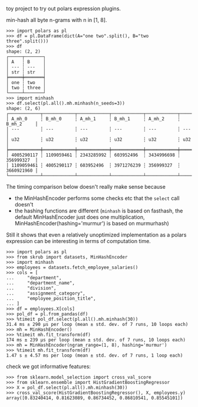 toy project to try out polars expression plugins.

min-hash all byte n-grams with n in [1, 8].

```
>>> import polars as pl
>>> df = pl.DataFrame(dict(A="one two".split(), B="two three".split()))
>>> df
shape: (2, 2)
┌─────┬───────┐
│ A   ┆ B     │
│ --- ┆ ---   │
│ str ┆ str   │
╞═════╪═══════╡
│ one ┆ two   │
│ two ┆ three │
└─────┴───────┘
>>> import minhash
>>> df.select(pl.all().mh.minhash(n_seeds=3))
shape: (2, 6)
┌────────────┬────────────┬────────────┬────────────┬────────────┬────────────┐
│ A_mh_0     ┆ B_mh_0     ┆ A_mh_1     ┆ B_mh_1     ┆ A_mh_2     ┆ B_mh_2     │
│ ---        ┆ ---        ┆ ---        ┆ ---        ┆ ---        ┆ ---        │
│ u32        ┆ u32        ┆ u32        ┆ u32        ┆ u32        ┆ u32        │
╞════════════╪════════════╪════════════╪════════════╪════════════╪════════════╡
│ 4005290117 ┆ 1109059461 ┆ 2343285992 ┆ 603952496  ┆ 3434996698 ┆ 356999327  │
│ 1109059461 ┆ 4005290117 ┆ 603952496  ┆ 3971276239 ┆ 356999327  ┆ 3660921960 │
└────────────┴────────────┴────────────┴────────────┴────────────┴────────────┘
```

The timing comparison below doesn't really make sense because

- the MinHashEncoder performs some checks etc that the `select` call doesn't
- the hashing functions are different (`minhash` is based on fasthash, the
  default MinHashEncoder just does one multiplication,
  MinHashEncoder(hashing='murmur') is based on murmurhash)

Still it shows that even a relatively unoptimized implementation as a polars
expression can be interesting in terms of computation time.

```
>>> import polars as pl
>>> from skrub import datasets, MinHashEncoder
>>> import minhash
>>> employees = datasets.fetch_employee_salaries()
>>> cols = [
...     "department",
...     "department_name",
...     "division",
...     "assignment_category",
...     "employee_position_title",
... ]
>>> df = employees.X[cols]
>>> pol_df = pl.from_pandas(df)
>>> %timeit pol_df.select(pl.all().mh.minhash(30))
31.4 ms ± 290 µs per loop (mean ± std. dev. of 7 runs, 10 loops each)
>>> mh = MinHashEncoder()
>>> %timeit mh.fit_transform(df)
174 ms ± 239 µs per loop (mean ± std. dev. of 7 runs, 10 loops each)
>>> mh = MinHashEncoder(ngram_range=(1, 8), hashing='murmur')
>>> %timeit mh.fit_transform(df)
1.47 s ± 4.57 ms per loop (mean ± std. dev. of 7 runs, 1 loop each)
```
check we got informative features:

```
>>> from sklearn.model_selection import cross_val_score
>>> from sklearn.ensemble import HistGradientBoostingRegressor
>>> X = pol_df.select(pl.all().mh.minhash(30))
>>> cross_val_score(HistGradientBoostingRegressor(), X, employees.y)
array([0.83240414, 0.81623089, 0.86734452, 0.86810541, 0.85545101])
```
